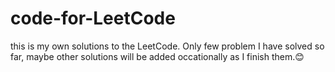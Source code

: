 # code-for-LeetCode
this is my own solutions to the LeetCode.
Only few problem I have solved so far, maybe other solutions will be added occationally as I finish them.😊
